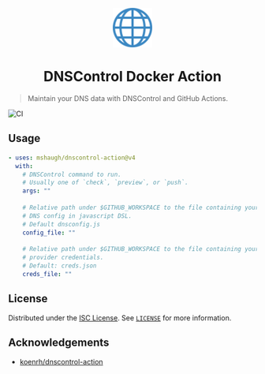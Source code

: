 <a name="readme-top"></a>

<div align="center">
    <a href="https://github.com/mshaugh/dnscontrol-action">
        <img src="https://raw.githubusercontent.com/twitter/twemoji/master/assets/svg/1f310.svg" alt="🌐" width="80" height="80">
    </a>
</div>

<h1 align="center">DNSControl Docker Action</h1>

> Maintain your DNS data with DNSControl and GitHub Actions.

![CI](https://img.shields.io/github/actions/workflow/status/mshaugh/dnscontrol-action/ci.yml?branch=main&style=flat-square&label=CI)

## Usage

```yaml
- uses: mshaugh/dnscontrol-action@v4
  with:
    # DNSControl command to run.
    # Usually one of `check`, `preview`, or `push`.
    args: ""

    # Relative path under $GITHUB_WORKSPACE to the file containing your
    # DNS config in javascript DSL.
    # Default dnsconfig.js
    config_file: ""

    # Relative path under $GITHUB_WORKSPACE to the file containing your
    # provider credentials.
    # Default: creds.json
    creds_file: ""
```

## License

Distributed under the [ISC License](./LICENSE). See [`LICENSE`](./LICENSE) for more information.

## Acknowledgements

- [koenrh/dnscontrol-action](https://github.com/koenrh/dnscontrol-action)
